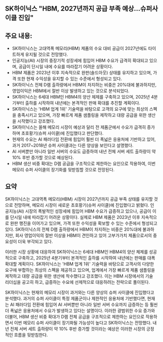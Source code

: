 ## SK하이닉스 "HBM, 2027년까지 공급 부족 예상…슈퍼사이클 진입"

## 주요 내용:
*   SK하이닉스는 고대역폭 메모리(HBM) 제품의 수요 대비 공급이 2027년에도 타이트하게 유지될 것으로 전망했다.
*   인공지능(AI) 시장의 중장기적 성장세에 힘입어 HBM 수요가 급격히 확대되고 있으며, 공급이 단시일 내에 수요를 따라잡기 어려운 상황이다.
*   HBM 제품은 2023년 이후 지속적으로 완판(솔드아웃) 상태를 유지하고 있으며, 가격 또한 현재 수익성을 유지할 수 있는 수준에서 형성되고 있다.
*   SK하이닉스 전체 D램 출하량에서 HBM이 차지하는 비중은 20%대에 불과하지만, 영업이익은 HBM에서 절반 이상 발생하고 있는 것으로 분석되었다.
*   SK하이닉스는 6세대 HBM인 HBM4의 양산 체제를 구축하고 있으며, 2025년 4분기부터 출하를 시작하여 내년에는 본격적인 판매 확대를 추진할 계획이다.
*   SK하이닉스는 'HBM 업계 1위' 기술력을 바탕으로 고객의 요구에 맞는 최상의 스펙을 충족시키고 있으며, 가장 빠르게 제품 샘플링을 제작하고 대량 공급을 위한 생산을 시작했다고 강조했다.
*   SK하이닉스는 올해 메모리 시장이 예상과 달리 전 제품군에서 수요가 급격히 증가하며 초호황기(슈퍼 사이클)에 진입했다고 판단했다.
*   현재의 수요는 AI 패러다임 전환에 힘입어 훨씬 더 폭넓은 응용처에 기반하고 있어, 과거 2017~2018년 슈퍼 사이클과는 다른 양상을 보인다고 설명했다.
*   AI 서버뿐만 아니라 일반 서버의 수요도 급증하여 내년 전체 서버 세트 출하량이 약 10% 후반 증가할 것으로 예상된다.
*   HBM 생산 비중 확대는 D램 공급을 구조적으로 제한하는 요인으로 작용하여, 이번 메모리 슈퍼 사이클의 장기화를 뒷받침할 것으로 전망된다.

## 요약

SK하이닉스는 고대역폭 메모리(HBM) 시장이 2027년까지 공급 부족 상태를 유지할 것으로 전망하며, 메모리 시장이 새로운 초호황기(슈퍼 사이클)에 진입했다고 밝혔다. 인공지능(AI) 시장의 폭발적인 성장세에 힘입어 HBM 수요가 급증하고 있으나, 공급이 이를 단시일 내에 따라잡기 어려운 상황이다. 실제로 HBM 제품은 2023년 이후 지속적으로 완판 행진을 이어가고 있으며, 가격 또한 수익성을 확보할 수 있는 수준에서 형성되고 있다. SK하이닉스의 전체 D램 출하량에서 HBM이 차지하는 비중은 20%대에 불과하지만, 회사 영업이익의 절반 이상을 HBM이 견인하고 있어 고부가가치 제품으로서의 중요성이 더욱 부각되고 있다.

이러한 시장 상황에 대응하여 SK하이닉스는 6세대 HBM인 HBM4의 양산 체제를 성공적으로 구축하고, 2025년 4분기부터 본격적인 출하를 시작하여 내년에는 판매를 대폭 확대할 계획이다. SK하이닉스는 'HBM 업계 1위' 기술력을 바탕으로 고객사의 다양한 요구에 부합하는 최상의 스펙을 제공하고 있으며, 업계에서 가장 빠르게 제품 샘플링을 제작하고 대량 공급을 위한 생산에 착수했다고 강조했다. 이는 HBM 시장에서의 기술 리더십을 공고히 하고, 급증하는 수요에 선제적으로 대응하려는 전략으로 풀이된다.

SK하이닉스는 현재의 메모리 시장이 과거와는 다른 양상의 슈퍼 사이클에 진입했다고 분석했다. 과거의 슈퍼 사이클이 특정 제품군이나 제한적인 응용처에 기반했다면, 현재는 AI 패러다임 전환에 힘입어 AI 서버뿐만 아니라 일반 서버 수요까지 급증하는 등 훨씬 더 폭넓은 응용처에서 수요가 발생하고 있다는 설명이다. 이러한 광범위한 수요 증가와 더불어, HBM 생산 비중 확대가 D램 전체 공급을 구조적으로 제한하는 요인으로 작용하면서 이번 메모리 슈퍼 사이클이 장기화될 가능성이 높다고 SK하이닉스는 전망했다. 내년 전체 서버 세트 출하량이 약 10% 후반 증가할 것이라는 예상은 이러한 시장의 긍정적인 흐름을 뒷받침한다.